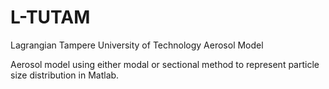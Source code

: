 # L-TUTAM
Lagrangian Tampere University of Technology Aerosol Model

Aerosol model using either modal or sectional method to represent particle size distribution in Matlab.
